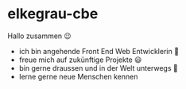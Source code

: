 # elkegrau-cbe
Hallo zusammen 😉

* ich bin angehende Front End Web Entwicklerin 🤩
* freue mich auf zukünftige Projekte 😃
* bin gerne draussen und in der Welt unterwegs 🌴
* lerne gerne neue Menschen kennen 
